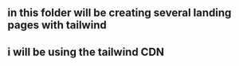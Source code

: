 ## in this folder will be creating several landing pages with tailwind
## i will be using the tailwind CDN